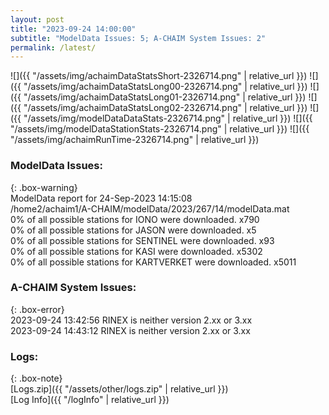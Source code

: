 ```yaml
---
layout: post
title: "2023-09-24 14:00:00"
subtitle: "ModelData Issues: 5; A-CHAIM System Issues: 2"
permalink: /latest/
---
```


![]({{ "/assets/img/achaimDataStatsShort-2326714.png" | relative_url }})
![]({{ "/assets/img/achaimDataStatsLong00-2326714.png" | relative_url }})
![]({{ "/assets/img/achaimDataStatsLong01-2326714.png" | relative_url }})
![]({{ "/assets/img/achaimDataStatsLong02-2326714.png" | relative_url }})
![]({{ "/assets/img/modelDataDataStats-2326714.png" | relative_url }})
![]({{ "/assets/img/modelDataStationStats-2326714.png" | relative_url }})
![]({{ "/assets/img/achaimRunTime-2326714.png" | relative_url }})


### ModelData Issues:  
  
{: .box-warning}  
 ModelData report for 24-Sep-2023 14:15:08   
 /home2/achaim1/A-CHAIM/modelData/2023/267/14/modelData.mat   
 0% of all possible stations for IONO were downloaded. x790   
 0% of all possible stations for JASON were downloaded. x5   
 0% of all possible stations for SENTINEL were downloaded. x93   
 0% of all possible stations for KASI were downloaded. x5302   
 0% of all possible stations for KARTVERKET were downloaded. x5011   
  
### A-CHAIM System Issues:  
  
{: .box-error}  
2023-09-24 13:42:56 RINEX is neither version 2.xx or 3.xx  
2023-09-24 14:43:12 RINEX is neither version 2.xx or 3.xx  

### Logs:  
  
{: .box-note}  
[Logs.zip]({{ "/assets/other/logs.zip" | relative_url }})  
[Log Info]({{ "/logInfo" | relative_url }})  
